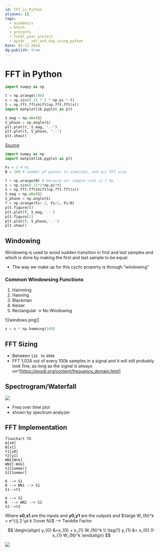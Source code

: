```yaml
---
id: FFT_in_Python
aliases: []
tags:
  - academics
  - btech
  - projects
  - final_year_project
  - pysdr___sdr_and_dsp_using_python
Date: 03-11-2024
dg-publish: true
---
```

# FFT in Python

```python
import numpy as np

t = np.arange(100)
s = np.sin(0.15 * 2 * np.pi * t)
S = np.fft.fftshift(np.fft.fft(s))
import matplotlib.pyplot as plt

S_mag = np.abs(S)
S_phase = np.angle(S)
plt.plot(t, S_mag, ".-")
plt.plot(t, S_phase, ".-")
plt.show()

```

[Source ](https://pysdr.org/content/frequency_domain.html)

```python
import numpy as np
import matplotlib.pyplot as plt

Fs = 1 # Hz
N = 100 # number of points to simulate, and our FFT size

t = np.arange(N) # because our sample rate is 1 Hz
s = np.sin(0.15*2*np.pi*t)
S = np.fft.fftshift(np.fft.fft(s))
S_mag = np.abs(S)
S_phase = np.angle(S)
f = np.arange(Fs/-2, Fs/2, Fs/N)
plt.figure(0)
plt.plot(f, S_mag,'.-')
plt.figure(1)
plt.plot(f, S_phase,'.-')
plt.show()

```

## Windowing
Windowing is used to avoid sudden transition in first and last samples and which is done by  making the  first and last sample to be equal.
- The way we make up for this cyclic property is through “windowing"
### Common Windowsing Functions

1. Hamming 
2. Hanning 
3. Blackman
4. Keiser 
5. Rectangular -> No Windowing 

![[windows.png]]

```python
s = s * np.hamming(100)

```

## FFT Sizing 
- Between `128 ` to `4096`
- FFT 1,024 out of every 100k samples in a signal and it will still probably look fine, as long as the signal is always on^[https://pysdr.org/content/frequency_domain.html]
## Spectrogram/Waterfall
![](https://pysdr.org/_images/waterfall.png)
- Freq over time plot 
- shown by spectrum analyzer 

## FFT Implementation

```mermaid
flowchart TD
A[x0]
B[x1]
Y1[y0]
Y2[y1]
WN1[Wnk]
WN2[-Wnk]
S1[Summer]
S2[Summer]

A --> S1
B --> WN1 --> S1 
S1-->Y1 

A --> S2
B  --> WN2 --> S2 
S2-->Y2

```

Where **x0,x1** are the inputs and **y0,y1** are the outputs and $\large W_{N}^k = e^{{j 2 \pi k }\over N}$  --> Twiddle Factor

$$
\begin{align}
y_{0} &=x_{0} + x_{1} W_{N}^k \\ \tag{1}
y_{1} &= x_{0} 0- x_{1} W_{N}^k 
\end{align}
$$

![](https://pysdr.org/_images/butterfly2.svg)
